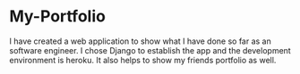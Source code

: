# My-Portfolio
I have created a web application to show what I have done so far as an software engineer. I chose Django to establish the app and the development environment is heroku. It also helps to show my friends portfolio as well.
